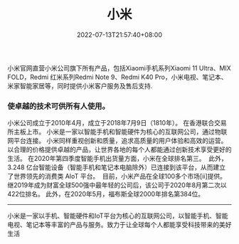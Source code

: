 ﻿---
weight: 
title: "小米"
description: "小米官网直营小米公司旗下所有产品，包括Xiaomi手机系列Xiaomi 11 Ultra、MIX FOLD，Redmi 红米系列Redmi Note 9、Redmi K40 Pro，小米电视、笔记本、米家智能家居等，同时提供小米客户服务及售后支持."
date: 2022-07-13T21:57:40+08:00
lastmod: 2022-07-13T16:45:40+08:00
draft: false
authors: ["MineW"]
featuredImage: "263.png"
link: "https://www.mi.com/"
tags: ["小米","基础设施"]
categories: ["navigation"]
navigation: ["基础设施"]
lightgallery: true
toc: true
pinned: false
recommend: false
recommend1: false
---
小米官网直营小米公司旗下所有产品，包括Xiaomi手机系列Xiaomi 11 Ultra、MIX FOLD，Redmi 红米系列Redmi Note 9、Redmi K40 Pro，小米电视、笔记本、米家智能家居等，同时提供小米客户服务及售后支持.

### ‎使卓越的技术可供所有人使用。‎

‎小米公司成立于2010年4月，成立于2018年7月9日（1810年）。 在香港联合交易所主板上市。 
‎小米是一家以智能手机和智能硬件为核心的互联网公司，通过物联网平台连接。
‎小米同样重视创新和质量，追求高质量的用户体验和高效的运营。 ‎
‎以合理的价格提供卓越的产品，让世界各地的每个人都能通过创新技术享受更好的生活。 ‎
‎在2020年第四季度智能手机出货量方面，小米在全球排名第三。 ‎
‎此外，3.248 亿台智能设备（智能手机和笔记本电脑除外）已连接到该平台，从而建立了世界领先的消费类 AIoT 平台。 ‎
‎目前，小米产品在全球100多个市场[ii]提供。 ‎
‎继2019年成为财富全球500强中最年轻的公司后，该公司于2020年8月第二次以422位排名。 ‎
‎此外，在2020年5月，福布斯全球2000年排名第384位。 ‎

---



小米是一家以手机、智能硬件和IoT平台为核心的互联网公司，以智能手机、智能电视、笔记本等丰富的产品与服务。致力于让全球每个人都能享受科技带来的美好生活